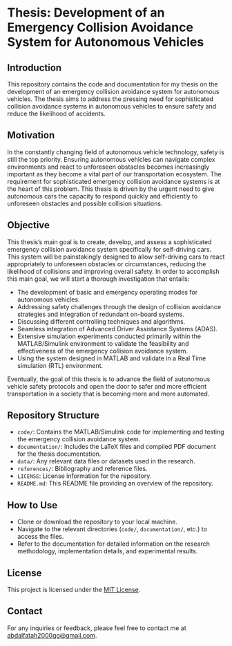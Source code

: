 # Thesis: Development of an Emergency Collision Avoidance System for Autonomous Vehicles

## Introduction
This repository contains the code and documentation for my thesis on the development of an emergency collision avoidance system for autonomous vehicles. The thesis aims to address the pressing need for sophisticated collision avoidance systems in autonomous vehicles to ensure safety and reduce the likelihood of accidents.

## Motivation
In the constantly changing field of autonomous vehicle technology, safety is still the top priority. Ensuring autonomous vehicles can navigate complex environments and react to unforeseen obstacles becomes increasingly important as they become a vital part of our transportation ecosystem. The requirement for sophisticated emergency collision avoidance systems is at the heart of this problem. This thesis is driven by the urgent need to give autonomous cars the capacity to respond quickly and efficiently to unforeseen obstacles and possible collision situations.

## Objective
This thesis’s main goal is to create, develop, and assess a sophisticated emergency collision avoidance system specifically for self-driving cars. This system will be painstakingly designed to allow self-driving cars to react appropriately to unforeseen obstacles or circumstances, reducing the likelihood of collisions and improving overall safety. In order to accomplish this main goal, we will start a thorough investigation that entails:
- The development of basic and emergency operating modes for autonomous vehicles.
- Addressing safety challenges through the design of collision avoidance strategies and integration of redundant on-board systems.
- Discussing different controlling techniques and algorithms.
- Seamless integration of Advanced Driver Assistance Systems (ADAS).
- Extensive simulation experiments conducted primarily within the MATLAB/Simulink environment to validate the feasibility and effectiveness of the emergency collision avoidance system.
- Using the system designed in MATLAB and validate in a Real Time simulation (RTL) environment.

Eventually, the goal of this thesis is to advance the field of autonomous vehicle safety protocols and open the door to safer and more efficient transportation in a society that is becoming more and more automated.

## Repository Structure
- `code/`: Contains the MATLAB/Simulink code for implementing and testing the emergency collision avoidance system.
- `documentation/`: Includes the LaTeX files and compiled PDF document for the thesis documentation.
- `data/`: Any relevant data files or datasets used in the research.
- `references/`: Bibliography and reference files.
- `LICENSE`: License information for the repository.
- `README.md`: This README file providing an overview of the repository.

## How to Use
- Clone or download the repository to your local machine.
- Navigate to the relevant directories (`code/`, `documentation/`, etc.) to access the files.
- Refer to the documentation for detailed information on the research methodology, implementation details, and experimental results.

## License
This project is licensed under the [MIT License](LICENSE).

## Contact
For any inquiries or feedback, please feel free to contact me at [abdalfatah2000gg@gmail.com](mailto:abdalfatah2000gg@gmail.com).

